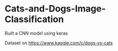 # Cats-and-Dogs-Image-Classification

Built a CNN model using keras

Dataset on https://www.kaggle.com/c/dogs-vs-cats
